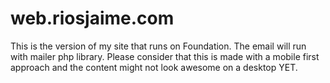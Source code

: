# web.riosjaime.com

This is the version of my site that runs on Foundation. The email will run with mailer php library. Please consider that this is made with a mobile first approach and the content might not look awesome on a desktop YET.

